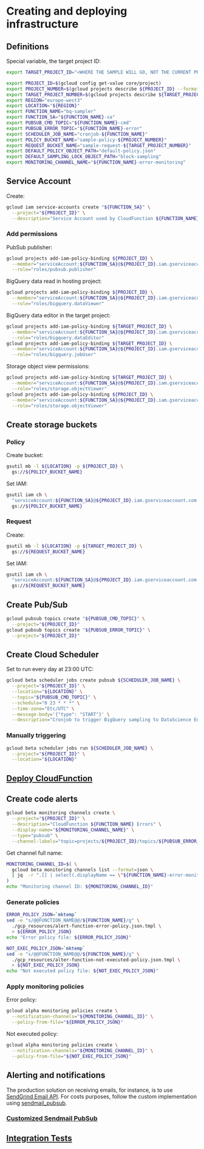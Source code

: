 # Creating and deploying infrastructure

## Definitions

Special variable, the target project ID:

```bash
export TARGET_PROJECT_ID="<WHERE THE SAMPLE WILL GO, NOT THE CURRENT PROJECT ID>"
```

```bash
export PROJECT_ID=$(gcloud config get-value core/project)
export PROJECT_NUMBER=$(gcloud projects describe ${PROJECT_ID} --format='get(projectNumber)')
export TARGET_PROJECT_NUMBER=$(gcloud projects describe ${TARGET_PROJECT_ID} --format='get(projectNumber)')
export REGION="europe-west3"
export LOCATION="${REGION}"
export FUNCTION_NAME="bq-sampler"
export FUNCTION_SA="${FUNCTION_NAME}-sa"
export PUBSUB_CMD_TOPIC="${FUNCTION_NAME}-cmd"
export PUBSUB_ERROR_TOPIC="${FUNCTION_NAME}-error"
export SCHEDULER_JOB_NAME="cronjob-${FUNCTION_NAME}"
export POLICY_BUCKET_NAME="sample-policy-${PROJECT_NUMBER}"
export REQUEST_BUCKET_NAME="sample-request-${TARGET_PROJECT_NUMBER}"
export DEFAULT_POLICY_OBJECT_PATH="default-policy.json"
export DEFAULT_SAMPLING_LOCK_OBJECT_PATH="block-sampling"
export MONITORING_CHANNEL_NAME="${FUNCTION_NAME}-error-monitoring"
```

## Service Account

Create:

```bash
gcloud iam service-accounts create "${FUNCTION_SA}" \
  --project="${PROJECT_ID}" \
  --description="Service Account used by CloudFunction ${FUNCTION_NAME} to sample BigQuery"
```

### Add permissions

PubSub publisher:

```bash
gcloud projects add-iam-policy-binding ${PROJECT_ID} \
  --member="serviceAccount:${FUNCTION_SA}@${PROJECT_ID}.iam.gserviceaccount.com" \
  --role="roles/pubsub.publisher"
```

BigQuery data read in hosting project:

```bash
gcloud projects add-iam-policy-binding ${PROJECT_ID} \
  --member="serviceAccount:${FUNCTION_SA}@${PROJECT_ID}.iam.gserviceaccount.com" \
  --role="roles/bigquery.dataViewer"
```

BigQuery data editor in the target project:

```bash
gcloud projects add-iam-policy-binding ${TARGET_PROJECT_ID} \
  --member="serviceAccount:${FUNCTION_SA}@${PROJECT_ID}.iam.gserviceaccount.com" \
  --role="roles/bigquery.dataEditor"
gcloud projects add-iam-policy-binding ${TARGET_PROJECT_ID} \
  --member="serviceAccount:${FUNCTION_SA}@${PROJECT_ID}.iam.gserviceaccount.com" \
  --role="roles/bigquery.jobUser"
```

Storage object view permissions:

```bash
gcloud projects add-iam-policy-binding ${TARGET_PROJECT_ID} \
  --member="serviceAccount:${FUNCTION_SA}@${PROJECT_ID}.iam.gserviceaccount.com" \
  --role="roles/storage.objectViewer"
gcloud projects add-iam-policy-binding ${PROJECT_ID} \
  --member="serviceAccount:${FUNCTION_SA}@${PROJECT_ID}.iam.gserviceaccount.com" \
  --role="roles/storage.objectViewer"
```

## Create storage buckets

### Policy

Create bucket:

```bash
gsutil mb -l ${LOCATION} -p ${PROJECT_ID} \
  gs://${POLICY_BUCKET_NAME}
```

Set IAM:

```bash
gsutil iam ch \
  "serviceAccount:${FUNCTION_SA}@${PROJECT_ID}.iam.gserviceaccount.com:roles/storage.legacyBucketReader" \
  gs://${POLICY_BUCKET_NAME}
```

### Request

Create:

```bash
gsutil mb -l ${LOCATION} -p ${TARGET_PROJECT_ID} \
  gs://${REQUEST_BUCKET_NAME}
```

Set IAM:

```bash
gsutil iam ch \
  "serviceAccount:${FUNCTION_SA}@${PROJECT_ID}.iam.gserviceaccount.com:roles/storage.legacyBucketReader" \
  gs://${REQUEST_BUCKET_NAME}
```

## Create Pub/Sub

```bash
gcloud pubsub topics create "${PUBSUB_CMD_TOPIC}" \
  --project="${PROJECT_ID}"
gcloud pubsub topics create "${PUBSUB_ERROR_TOPIC}" \
  --project="${PROJECT_ID}"
```

## Create Cloud Scheduler

Set to run every day at 23:00 UTC:

```bash
gcloud beta scheduler jobs create pubsub ${SCHEDULER_JOB_NAME} \
  --project="${PROJECT_ID}" \
  --location="${LOCATION}" \
  --topic="${PUBSUB_CMD_TOPIC}" \
  --schedule="0 23 * * *" \
  --time-zone="Etc/UTC" \
  --message-body='{"type": "START"}' \
  --description="Cronjob to trigger BigQuery sampling to DataScience Environment"
```

### Manually triggering

```bash
gcloud beta scheduler jobs run ${SCHEDULER_JOB_NAME} \
  --project="${PROJECT_ID}" \
  --location="${LOCATION}"
```

## [Deploy CloudFunction](DEPLOY.md)

## Create code alerts

```bash
gcloud beta monitoring channels create \
  --project="${PROJECT_ID}" \
  --description="CloudFunction ${FUNCTION_NAME} Errors" \
  --display-name="${MONITORING_CHANNEL_NAME}" \
  --type="pubsub" \
  --channel-labels="topic=projects/${PROJECT_ID}/topics/${PUBSUB_ERROR_TOPIC}"
```

Get channel full name:

```bash
MONITORING_CHANNEL_ID=$( \
  gcloud beta monitoring channels list --format=json \
  | jq  -r ".[] | select(.displayName == \"${FUNCTION_NAME}-error-monitoring\") | .name" \
)
echo "Monitoring channel ID: ${MONITORING_CHANNEL_ID}"
```

### Generate policies

```bash
ERROR_POLICY_JSON=`mktemp`
sed -e "s/@@FUNCTION_NAME@@/${FUNCTION_NAME}/g" \
  ./gcp_resources/alert-function-error-policy.json.tmpl \
  > ${ERROR_POLICY_JSON}
echo "Error policy file: ${ERROR_POLICY_JSON}"

NOT_EXEC_POLICY_JSON=`mktemp`
sed -e "s/@@FUNCTION_NAME@@/${FUNCTION_NAME}/g" \
  ./gcp_resources/alter-function-not-executed-policy.json.tmpl \
  > ${NOT_EXEC_POLICY_JSON}
echo "Not executed policy file: ${NOT_EXEC_POLICY_JSON}"
```

### Apply monitoring policies

Error policy:

```bash
gcloud alpha monitoring policies create \
  --notification-channels="${MONITORING_CHANNEL_ID}" \
  --policy-from-file="${ERROR_POLICY_JSON}"
```

Not executed policy:

```bash
gcloud alpha monitoring policies create \
  --notification-channels="${MONITORING_CHANNEL_ID}" \
  --policy-from-file="${NOT_EXEC_POLICY_JSON}"
```

## Alerting and notifications

The production solution on receiving emails, for instance, is to use [SendGrind Email API](https://cloud.google.com/security-command-center/docs/how-to-enable-real-time-notifications).
For costs purposes, follow the custom implementation using [sendmail_pubsub](https://medium.com/google-cloud/sending-emails-natively-from-google-cloud-pub-sub-events-f8260ffa6a89).

### [Customized Sendmail PubSub](SENDMAIL_PUBSUB.md)

## [Integration Tests](INTEG_TESTING.md)